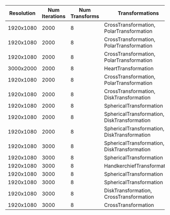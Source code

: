 | Resolution | Num Iterations | Num Transforms | Transformations | Symmetry Type | Threads | Runtime |
|------------|-----------------|-----------------|-----------------|---------------|---------|---------|
| 1920x1080 | 2000 | 8 | CrossTransformation, PolarTransformation | none | 1 | 22.25s |
| 1920x1080 | 2000 | 8 | CrossTransformation, PolarTransformation | none | 4 | 15.85s |
| 1920x1080 | 2000 | 8 | CrossTransformation, PolarTransformation | none | 4 | 20.08s |
| 3000x2000 | 2000 | 8 | HeartTransformation | none | 4 | 39.24s |
| 1920x1080 | 2000 | 8 | CrossTransformation, PolarTransformation | none | 4 | 17.02s |
| 1920x1080 | 2000 | 8 | CrossTransformation, DiskTransformation | none | 4 | 19.94s |
| 1920x1080 | 2000 | 8 | SphericalTransformation | none | 4 | 17.29s |
| 1920x1080 | 2000 | 8 | SphericalTransformation, DiskTransformation | none | 4 | 18.73s |
| 1920x1080 | 2000 | 8 | SphericalTransformation, DiskTransformation | none | 4 | 19.23s |
| 1920x1080 | 3000 | 8 | SphericalTransformation, DiskTransformation | both | 4 | 49.15s |
| 1920x1080 | 3000 | 8 | SphericalTransformation | both | 4 | 39.24s |
| 1920x1080 | 3000 | 8 | HandkerchiefTransformation | vertical | 4 | 27.62s |
| 1920x1080 | 3000 | 8 | SphericalTransformation | vertical | 4 | 28.22s |
| 1920x1080 | 3000 | 8 | SphericalTransformation | none | 4 | 22.34s |
| 1920x1080 | 3000 | 8 | DiskTransformation, CrossTransformation | none | 4 | 22.41s |
| 1920x1080 | 3000 | 8 | CrossTransformation | none | 4 | 22.18s |

